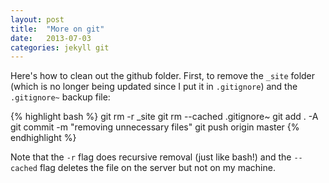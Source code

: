 ```yaml
---
layout: post
title:  "More on git"
date:   2013-07-03
categories: jekyll git
---
```


Here's how to clean out the github folder.  First, to remove the `_site` folder (which is no longer being updated since I put it in `.gitignore`) and the `.gitignore~` backup file:

{% highlight bash %}
git rm -r _site
git rm --cached .gitignore~
git add . -A
git commit -m "removing unnecessary files"
git push origin master
{% endhighlight %}

Note that the `-r` flag does recursive removal (just like bash!) and the `--cached` flag deletes the file on the server but not on my machine.
